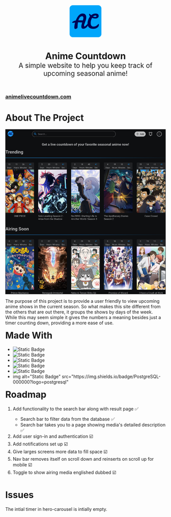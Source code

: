 <div align="center" style="margin-bottom: 30px"><img style="height: 100px; align-self:" src="./animeCountdownApp/public/favicon.png"></div>
<h1 style="border-bottom: 0; text-align:center; margin-bottom: -30px;">Anime Countdown</h1>
<h2 style="border-bottom: 0; text-align:center; font-weight:normal; margin-bottom: 50px;">A simple website to help you keep track of upcoming seasonal anime!</h2>
<h3><a href="https://animelivecountdown.com" target="_blank">animelivecountdown.com</a></h3>
<h1>About The Project</h1>
<img src="./animeCountdownApp/public/preview-image.jpg"/>
<p style="margin-top: 10px;">The purpose of this project is to provide a user friendly to view upcoming anime shows in the current season. So what makes this site different from the others that are out there, it groups the shows by days of the week. While this may seem simple it gives the numbers a meaning besides just a timer counting down, providing a more ease of use.</p>
<h1 style="margin-top: 10px;">Made With</h1>
<ul>
    <li><img alt="Static Badge" src="https://img.shields.io/badge/Angular-000000?logo=angular"></li>
    <li><img alt="Static Badge" src="https://img.shields.io/badge/Spring_Boot-000000?logo=springboot">
    </li>
    <li><img alt="Static Badge" src="https://img.shields.io/badge/TypeScript-000000?logo=typescript">
    </li>
    <li><img alt="Static Badge" src="https://img.shields.io/badge/Render-000000?logo=render">
    </li>
    <li><img alt="Static Badge" src="https://img.shields.io/badge/Vercel-000000?logo=vercel">
    </li>
    <li>img alt="Static Badge" src="https://img.shields.io/badge/PostgreSQL-000000?logo=postgresql"</li>
</ul>
<h1 style="margin-top: 10px;">Roadmap</h1>
<ol>
    <li>Add functionality to the search bar along with result page ✅</li>
    <ul>
        <li>Search bar to filter data from the database ✅</li>
        <li>Search bar takes you to a page showing media's detailed description ✅</li>
    </ul>
    <li>Add user sign-in and authentication ☑️</li>
    <li>Add notifications set up ☑️</li>
    <li>Give larges screens more data to fill space ☑️</li>
    <li>Nav bar removes itself on scroll down and reinserts on scroll up for mobile ☑️</li>
    <li>Toggle to show airing media englished dubbed ☑️</li>
</ol>
<h1>Issues</h1>
<p>The intial timer in hero-carousel is intially empty.</p>

